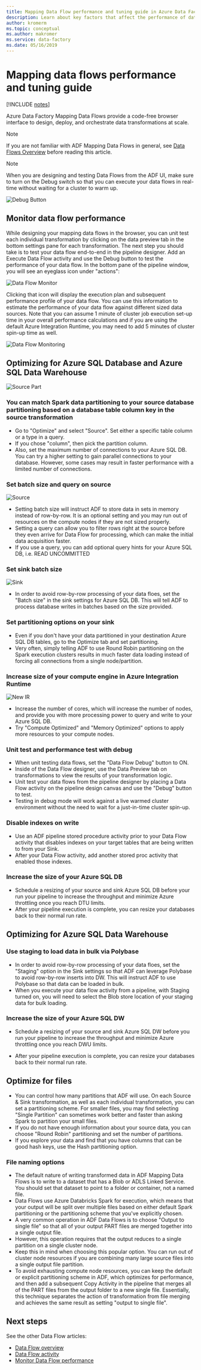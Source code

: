 ```yaml
---
title: Mapping Data Flow performance and tuning guide in Azure Data Factory | Microsoft Docs
description: Learn about key factors that affect the performance of data flows in Azure Data Factory when you use Mapping Data Flows.
author: kromerm
ms.topic: conceptual
ms.author: makromer
ms.service: data-factory
ms.date: 05/16/2019
---
```


# Mapping data flows performance and tuning guide

[!INCLUDE [notes](../../includes/data-factory-data-flow-preview.md)]

Azure Data Factory Mapping Data Flows provide a code-free browser interface to design, deploy, and orchestrate data transformations at scale.

> [!NOTE]
> If you are not familiar with ADF Mapping Data Flows in general, see [Data Flows Overview](concepts-data-flow-overview.md) before reading this article.
>

> [!NOTE]
> When you are designing and testing Data Flows from the ADF UI, make sure to turn on the Debug switch so that you can execute your data flows in real-time without waiting for a cluster to warm up.
>

![Debug Button](media/data-flow/debugb1.png "Debug")

## Monitor data flow performance

While designing your mapping data flows in the browser, you can unit test each individual transformation by clicking on the data preview tab in the bottom settings pane for each transformation. The next step you should take is to test your data flow end-to-end in the pipeline designer. Add an Execute Data Flow activity and use the Debug button to test the performance of your data flow. In the bottom pane of the pipeline window, you will see an eyeglass icon under "actions":

![Data Flow Monitor](media/data-flow/mon002.png "Data Flow Monitor 2")

Clicking that icon will display the execution plan and subsequent performance profile of your data flow. You can use this information to estimate the performance of your data flow against different sized data sources. Note that you can assume 1 minute of cluster job execution set-up time in your overall performance calculations and if you are using the default Azure Integration Runtime, you may need to add 5 minutes of cluster spin-up time as well.

![Data Flow Monitoring](media/data-flow/mon003.png "Data Flow Monitor 3")

## Optimizing for Azure SQL Database and Azure SQL Data Warehouse

![Source Part](media/data-flow/sourcepart2.png "Source Part")

### You can match Spark data partitioning to your source database partitioning based on a database table column key in the source transformation

* Go to "Optimize" and select "Source". Set either a specific table column or a type in a query.
* If you chose "column", then pick the partition column.
* Also, set the maximum number of connections to your Azure SQL DB. You can try a higher setting to gain parallel connections to your database. However, some cases may result in faster performance with a limited number of connections.

### Set batch size and query on source

![Source](media/data-flow/source4.png "Source")

* Setting batch size will instruct ADF to store data in sets in memory instead of row-by-row. It is an optional setting and you may run out of resources on the compute nodes if they are not sized properly.
* Setting a query can allow you to filter rows right at the source before they even arrive for Data Flow for processing, which can make the initial data acquisition faster.
* If you use a query, you can add optional query hints for your Azure SQL DB, i.e. READ UNCOMMITTED

### Set sink batch size

![Sink](media/data-flow/sink4.png "Sink")

* In order to avoid row-by-row processing of your data floes, set the "Batch size" in the sink settings for Azure SQL DB. This will tell ADF to process database writes in batches based on the size provided.

### Set partitioning options on your sink

* Even if you don't have your data partitioned in your destination Azure SQL DB tables, go to the Optimize tab and set partitioning.
* Very often, simply telling ADF to use Round Robin partitioning on the Spark execution clusters results in much faster data loading instead of forcing all connections from a single node/partition.

### Increase size of your compute engine in Azure Integration Runtime

![New IR](media/data-flow/ir-new.png "New IR")

* Increase the number of cores, which will increase the number of nodes, and provide you with more processing power to query and write to your Azure SQL DB.
* Try "Compute Optimized" and "Memory Optimized" options to apply more resources to your compute nodes.

### Unit test and performance test with debug

* When unit testing data flows, set the "Data Flow Debug" button to ON.
* Inside of the Data Flow designer, use the Data Preview tab on transformations to view the results of your transformation logic.
* Unit test your data flows from the pipeline designer by placing a Data Flow activity on the pipeline design canvas and use the "Debug" button to test.
* Testing in debug mode will work against a live warmed cluster environment without the need to wait for a just-in-time cluster spin-up.

### Disable indexes on write
* Use an ADF pipeline stored procedure activity prior to your Data Flow activity that disables indexes on your target tables that are being written to from your Sink.
* After your Data Flow activity, add another stored proc activity that enabled those indexes.

### Increase the size of your Azure SQL DB
* Schedule a resizing of your source and sink Azure SQL DB before your run your pipeline to increase the throughput and minimize Azure throttling once you reach DTU limits.
* After your pipeline execution is complete, you can resize your databases back to their normal run rate.

## Optimizing for Azure SQL Data Warehouse

### Use staging to load data in bulk via Polybase

* In order to avoid row-by-row processing of your data floes, set the "Staging" option in the Sink settings so that ADF can leverage Polybase to avoid row-by-row inserts into DW. This will instruct ADF to use Polybase so that data can be loaded in bulk.
* When you execute your data flow activity from a pipeline, with Staging turned on, you will need to select the Blob store location of your staging data for bulk loading.

### Increase the size of your Azure SQL DW

* Schedule a resizing of your source and sink Azure SQL DW before you run your pipeline to increase the throughput and minimize Azure throttling once you reach DWU limits.

* After your pipeline execution is complete, you can resize your databases back to their normal run rate.

## Optimize for files

* You can control how many partitions that ADF will use. On each Source & Sink transformation, as well as each individual transformation, you can set a partitioning scheme. For smaller files, you may find selecting "Single Partition" can sometimes work better and faster than asking Spark to partition your small files.
* If you do not have enough information about your source data, you can choose "Round Robin" partitioning and set the number of partitions.
* If you explore your data and find that you have columns that can be good hash keys, use the Hash partitioning option.

### File naming options

* The default nature of writing transformed data in ADF Mapping Data Flows is to write to a dataset that has a Blob or ADLS Linked Service. You should set that dataset to point to a folder or container, not a named file.
* Data Flows use Azure Databricks Spark for execution, which means that your output will be split over multiple files based on either default Spark partitioning or the partitioning scheme that you've explicitly chosen.
* A very common operation in ADF Data Flows is to choose "Output to single file" so that all of your output PART files are merged together into a single output file.
* However, this operation requires that the output reduces to a single partition on a single cluster node.
* Keep this in mind when choosing this popular option. You can run out of cluster node resources if you are combining many large source files into a single output file partition.
* To avoid exhausting compute node resources, you can keep the default or explicit partitioning scheme in ADF, which optimizes for performance, and then add a subsequent Copy Activity in the pipeline that merges all of the PART files from the output folder to a new single file. Essentially, this technique separates the action of transformation from file merging and achieves the same result as setting "output to single file".

## Next steps
See the other Data Flow articles:

- [Data Flow overview](concepts-data-flow-overview.md)
- [Data Flow activity](control-flow-execute-data-flow-activity.md)
- [Monitor Data Flow performance](concepts-data-flow-monitoring.md)

